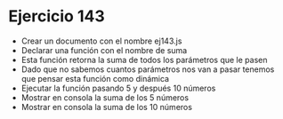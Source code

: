 # Ejercicio 143

* Crear un documento con el nombre ej143.js
* Declarar una función con el nombre de suma
* Esta función retorna la suma de todos los parámetros que le pasen
* Dado que no sabemos cuantos parámetros nos van a pasar tenemos que pensar esta función como dinámica
* Ejecutar la función pasando 5 y después 10 números
* Mostrar en consola la suma de los 5 números
* Mostrar en consola la suma de los 10 números
